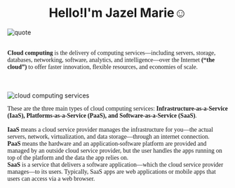 <!DOCTYPE html>
<html lang="en">
	<head>
		<meta charset="utf-8">
		<meta name="viewport" content="width=device-width, initial-scale=1">
	</head>
	<body>
		<h1><center>Hello!I'm Jazel Marie☺️</h1></center>
		<img src="https://i.pinimg.com/736x/56/ee/a2/56eea2d7be846ea680658a1bede42dd6.jpg" alt="quote" class="image1">
    <br>
    <br>
		<p style="font-family:tahoma;"><strong>Cloud computing</strong> is the delivery of computing services—including servers, storage, databases, networking, software, analytics, and intelligence—over the Internet <strong>(“the cloud”)</strong> to offer faster innovation, flexible resources, and economies of scale.</p>
    <br>
    <br>
		<img src="https://cdn.educba.com/academy/wp-content/uploads/2019/07/Cloud-Computing-Providers.png" alt="cloud computing services" class="image2">
	<br>
	    <p style="font-family:tahoma;">These are the three main types of cloud computing services: <strong>Infrastructure-as-a-Service (IaaS), Platforms-as-a-Service (PaaS), and Software-as-a-Service (SaaS)</strong>.
    <br>
    <br>
	    <strong>IaaS</strong> means a cloud service provider manages the infrastructure for you—the actual servers, network, virtualization, and data storage—through an internet connection.
    <br>
        <strong>PaaS</strong> means the hardware and an application-software platform are provided and managed by an outside cloud service provider, but the user handles the apps running on top of the platform and the data the app relies on.
    <br>
    <strong>SaaS</strong> is a service that delivers a software application—which the cloud service provider manages—to its users. Typically, SaaS apps are web applications or mobile apps that users can access via a web browser. 
	    </p>
	</body>
</html>
